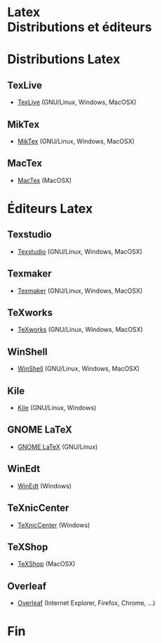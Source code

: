 <!-- .slide: data-background="#000000" -->
# Latex <br> Distributions et éditeurs



<!-- .slide: data-background="#000000" -->
# Distributions Latex


## TexLive

* <a href="http://www.tug.org/texlive/" target="_blank">TexLive</a> (GNU/Linux, Windows, MacOSX)


## MikTex

* <a href="https://miktex.org/download/" target="_blank">MikTex</a> (GNU/Linux, Windows, MacOSX)


## MacTex
* <a href="http://www.tug.org/mactex/" target="_blank">MacTex</a> (MacOSX)



<!-- .slide: data-background="#000000" -->
# Éditeurs Latex


## Texstudio

* <a href="https://www.texstudio.org/#download" target="_blank">Texstudio</a> (GNU/Linux, Windows, MacOSX)


## Texmaker

* <a href="https://www.xm1math.net/texmaker/download_fr.html" target="_blank">Texmaker</a> (GNU/Linux, Windows, MacOSX)


## TeXworks

* <a href="https://www.tug.org/texworks/#Getting_TeXworks" target="_blank">TeXworks</a> (GNU/Linux, Windows, MacOSX)


## WinShell

* <a href="http://www.winshell.org/#download" target="_blank">WinShell</a> (GNU/Linux, Windows, MacOSX)


## Kile

* <a href="https://kile.sourceforge.io/download.php" target="_blank">Kile</a> (GNU/Linux, Windows)


## GNOME LaTeX

* <a href="https://wiki.gnome.org/Apps/GNOME-LaTeX#Installation" target="_blank">GNOME LaTeX</a> (GNU/Linux)


## WinEdt

* <a href="http://www.winedt.com/download.html" target="_blank">WinEdt</a> (Windows)


## TeXnicCenter

* <a href="https://www.texniccenter.org/download/" target="_blank">TeXnicCenter</a> (Windows)


## TeXShop

* <a href="https://pages.uoregon.edu/koch/texshop/obtaining.html" target="_blank">TeXShop</a> (MacOSX)


## Overleaf

* <a href="https://www.overleaf.com" target="_blank">Overleaf</a> (Internet Explorer, Firefox, Chrome, ...)



<!-- .slide: data-background="#000000" -->
# Fin

<!--- ![External Image](https://s3.amazonaws.com/static.slid.es/logo/v2/slides-symbol-512x512.png) -->
